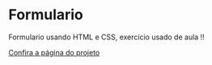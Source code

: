 # Formulario
Formulario usando HTML e CSS, exercício usado de aula !!

[Confira a página do projeto](https://tiagobarbosa88.github.io/Formulario/)
